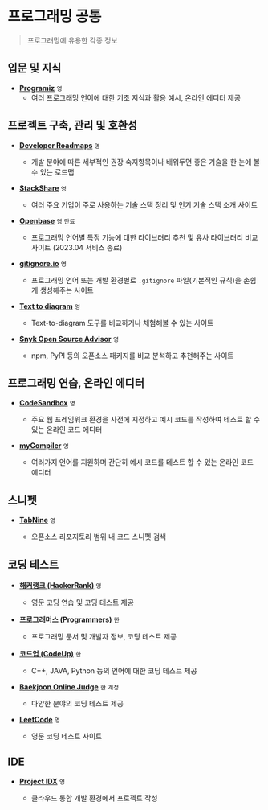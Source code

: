 # 프로그래밍 공통

> 프로그래밍에 유용한 각종 정보

## 입문 및 지식

- **[Programiz](https://www.programiz.com)** `영`
  - 여러 프로그래밍 언어에 대한 기초 지식과 활용 예시, 온라인 에디터 제공

## 프로젝트 구축, 관리 및 호환성

- **[Developer Roadmaps](https://roadmap.sh)** `영`

  - 개발 분야에 따른 세부적인 권장 숙지항목이나 배워두면 좋은 기술을 한 눈에 볼 수 있는 로드맵

- **[StackShare](https://stackshare.io)** `영`

  - 여러 주요 기업이 주로 사용하는 기술 스택 정리 및 인기 기술 스택 소개 사이트

- **[Openbase](https://openbase.com)** `영` `만료`

  - 프로그래밍 언어별 특정 기능에 대한 라이브러리 추천 및 유사 라이브러리 비교 사이트 (2023.04 서비스 종료)

- **[gitignore.io](https://www.toptal.com/developers/gitignore)** `영`

  - 프로그래밍 언어 또는 개발 환경별로 `.gitignore` 파일(기본적인 규칙)을 손쉽게 생성해주는 사이트

- **[Text to diagram](https://text-to-diagram.com)** `영`

  - Text-to-diagram 도구를 비교하거나 체험해볼 수 있는 사이트

- **[Snyk Open Source Advisor](https://snyk.io/advisor)** `영`

  - npm, PyPI 등의 오픈소스 패키지를 비교 분석하고 추천해주는 사이트

## 프로그래밍 연습, 온라인 에디터

- **[CodeSandbox](https://codesandbox.io)** `영`

	- 주요 웹 프레임워크 환경을 사전에 지정하고 예시 코드를 작성하여 테스트 할 수 있는 온라인 코드 에디터

- **[myCompiler](https://www.mycompiler.io)** `영`

	- 여러가지 언어를 지원하며 간단히 예시 코드를 테스트 할 수 있는 온라인 코드 에디터

## 스니펫

- **[TabNine](https://www.tabnine.com/code)** `영`

  - 오픈소스 리포지토리 범위 내 코드 스니펫 검색

## 코딩 테스트

- **[해커랭크 (HackerRank)](https://www.hackerrank.com)** `영`

  - 영문 코딩 연습 및 코딩 테스트 제공

- **[프로그래머스 (Programmers)](https://programmers.co.kr/learn/challenges)** `한`

  - 프로그래밍 문서 및 개발자 정보, 코딩 테스트 제공

- **[코드업 (CodeUp)](https://www.codeup.kr)** `한`

  - C++, JAVA, Python 등의 언어에 대한 코딩 테스트 제공

- **[Baekjoon Online Judge](https://www.acmicpc.net)** `한` `계정`

  - 다양한 분야의 코딩 테스트 제공

- **[LeetCode](https://leetcode.com)** `영`

  - 영문 코딩 테스트 사이트

## IDE

- **[Project IDX](https://idx.dev)** `영`

	- 클라우드 통합 개발 환경에서 프로젝트 작성
